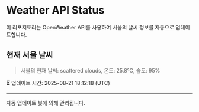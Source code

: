 
# Weather API Status

이 리포지토리는 OpenWeather API를 사용하여 서울의 날씨 정보를 자동으로 업데이트합니다.

## 현재 서울 날씨
> 서울의 현재 날씨: scattered clouds, 온도: 25.8°C, 습도: 95%

⏳ 업데이트 시간: 2025-08-21 18:12:18 (UTC)

---
자동 업데이트 봇에 의해 관리됩니다.
